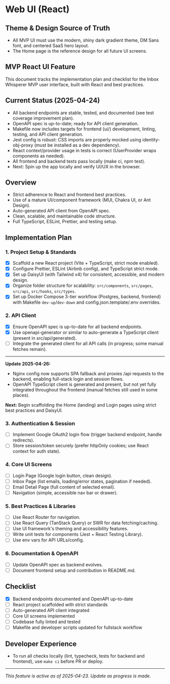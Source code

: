 # Web UI (React)

## Theme & Design Source of Truth
- All MVP UI must use the modern, shiny dark gradient theme, DM Sans font, and centered SaaS hero layout.
- The Home page is the reference design for all future UI screens.

## MVP React UI Feature

This document tracks the implementation plan and checklist for the Inbox Whisperer MVP user interface, built with React and best practices.

## Current Status (2025-04-24)
- All backend endpoints are stable, tested, and documented (see test coverage improvement plan).
- OpenAPI spec is up-to-date; ready for API client generation.
- Makefile now includes targets for frontend (ui/) development, linting, testing, and API client generation.
- Jest config is robust: CSS imports are properly mocked using identity-obj-proxy (must be installed as a dev dependency).
- React context/provider usage in tests is correct (UserProvider wraps components as needed).
- All frontend and backend tests pass locally (make ci, npm test).
- Next: Spin up the app locally and verify UI/UX in the browser.

## Overview
- Strict adherence to React and frontend best practices.
- Use of a mature UI/component framework (MUI, Chakra UI, or Ant Design).
- Auto-generated API client from OpenAPI spec.
- Clean, scalable, and maintainable code structure.
- Full TypeScript, ESLint, Prettier, and testing setup.

## Implementation Plan

### 1. Project Setup & Standards
- [x] Scaffold a new React project (Vite + TypeScript, strict mode enabled).
- [x] Configure Prettier, ESLint (Airbnb config), and TypeScript strict mode.
- [x] Set up DaisyUI (with Tailwind v4) for consistent, accessible, and modern design.
- [x] Organize folder structure for scalability: `src/components`, `src/pages`, `src/api`, `src/hooks`, `src/types`.
- [x] Set up Docker Compose 3-tier workflow (Postgres, backend, frontend) with Makefile `dev-up`/`dev-down` and config.json.template/.env overrides.

### 2. API Client
- [x] Ensure OpenAPI spec is up-to-date for all backend endpoints.
- [x] Use openapi-generator or similar to auto-generate a TypeScript client (present in src/api/generated).
- [ ] Integrate the generated client for all API calls (in progress; some manual fetches remain).

---

**Update 2025-04-26:**
- Nginx config now supports SPA fallback and proxies /api requests to the backend, enabling full-stack login and session flows.
- OpenAPI TypeScript client is generated and present, but not yet fully integrated throughout the frontend (manual fetches still used in some places).

**Next:** Begin scaffolding the Home (landing) and Login pages using strict best practices and DaisyUI.

### 3. Authentication & Session
- [ ] Implement Google OAuth2 login flow (trigger backend endpoint, handle redirects).
- [ ] Store session/token securely (prefer httpOnly cookies; use React context for auth state).

### 4. Core UI Screens
- [ ] Login Page (Google login button, clean design).
- [ ] Inbox Page (list emails, loading/error states, pagination if needed).
- [ ] Email Detail Page (full content of selected email).
- [ ] Navigation (simple, accessible nav bar or drawer).

### 5. Best Practices & Libraries
- [ ] Use React Router for navigation.
- [ ] Use React Query (TanStack Query) or SWR for data fetching/caching.
- [ ] Use UI framework's theming and accessibility features.
- [ ] Write unit tests for components (Jest + React Testing Library).
- [ ] Use env vars for API URLs/config.

### 6. Documentation & OpenAPI
- [ ] Update OpenAPI spec as backend evolves.
- [ ] Document frontend setup and contribution in README.md.

## Checklist
- [x] Backend endpoints documented and OpenAPI up-to-date
- [ ] React project scaffolded with strict standards
- [ ] Auto-generated API client integrated
- [ ] Core UI screens implemented
- [ ] Codebase fully linted and tested
- [ ] Makefile and developer scripts updated for fullstack workflow

## Developer Experience

- To run all checks locally (lint, typecheck, tests for backend and frontend), use `make ci` before PR or deploy.

---
*This feature is active as of 2025-04-23. Update as progress is made.*
